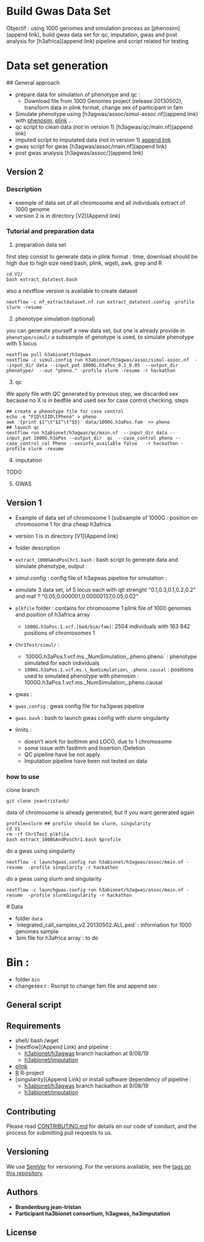 # Build Gwas Data Set
Objectif : using 1000 genomes and simulation process as [phenosim](append link), build gwas data set for qc, imputation, gwas and post analysis for [h3africa](append link) pipeline and script related for testing 
# Data set generation 
## General approach 
  * prepare data for simulation of phenotype and qc : 
    * Download file from 1000 Genomes project (release:20130502), transform data in plink format, change sex of participant in fam
  * Simulate phenotype using [h3agwas/assoc/simul-assoc.nf](append link) with [phenosim](), [plink]() ...
  * qc script to clean data (not in version 1) [h3agwas/qc/main.nf](append link)
  * imputed script to imputated data (not in version 1) [append link]()
  * gwas script for gwas  [h3agwas/assoc/main.nf](append link)
  * post gwas analysis [h3agwas/assoc/](append link)

## Version 2 
### Description 
  * exemple of data set of all chromosome and all individuals extract of 1000 genome
  * version 2 is in directory [V2](Append link) 
### Tutorial and preparation data
1. preparation data set

first step consist to generate data in plink format : time, download should be high due to high size 
need bash, plink, wgeti, awk, grep and R

```
cd V2/
bash extract_datatest.bash
```

also a nextflow version is available to create dataset


```
nextflow -c nf_extractdataset.nf run extract_datatest.config -profile slurm -resume
```

2. phenotype simulation (optional)

you can generate yourself a new data set, but one is already provide in `phenotype/simul/` a subsample of genotype is used, to simulate phenotype with 5 locus 

```
nextflow pull h3abionet/h3agwas
nextflow -c simul.config run h3abionet/h3agwas/assoc/simul-assoc.nf  --input_dir data --input_pat 1000G.h3aPos_0.1_0.05  --output_dir phenotype/  --out "pheno." -profile slurm -resume -r hackathon

```

3. qc 

We apply file with QC generated by previous step, we discarded sex because no X is in bedfile and used sex for case control checking, steps 
```
## create a phenotype file for case control
echo -e "FID\tIID\tPheno" > pheno
awk '{print $1"\t"$2"\t"$5}' data/1000G.h3aPos.fam  >> pheno
## launch qc 
nextflow run h3abionet/h3agwas/qc/main.nf  --input_dir data --input_pat 1000G.h3aPos --output_dir  qc  --case_control pheno --case_control_col Pheno --sexinfo_available false   -r hackathon -profile slurm -resume
```

4. imputation

TODO

5. GWAS



## Version 1 
* Example of data set of chromosome 1 (subsample of 1000G : position on chromosome 1 for dna cheap h3africa 
* version 1 is in directory [V1](Append link) 
* folder description 
 * `extract_1000GAndPosChr1.bash`  : bash script to generate data and simulate phenotype, output :
  * simul.config : config file of h3agwas pipeline for simulation :
   * simulate 3 data set, of 5 locus each with qtl strenght "0.1,0.3,0.1,0.2,0.2" and maf ? "0.05,0.000001,0.00000137,0.05,0.02"
  * `plkfile` folder : contains for chromosome 1 plink file of 1000 genomes and position of h3africa array 
    * `1000G.h3aPos.1.vcf.[bed/bim/fam]`: 2504 individuals with 163 842 positions of chromosomes 1
  * `Chr1Test/simul/` :
    * ̀ 1000G.h3aPos.1.vcf.ms.\_NumSimulation\_.pheno.pheno` : phenotype simulated for each individuals
    * `1000G.h3aPos.1.vcf.ms.\_NumSimulation\_.pheno.causal` : positions used to simulated phenotype with phenosim : 1000G.h3aPos.1.vcf.ms.\_NumSimulation\_.pheno.causal
* gwas : 
 * `gwas.config` : gwas config file for ha3gwas pipeline 
 * `gwas.bash` : bash to launch gwas config with slurm singularity

* limits :
  * doesn't work for boltlmm and LOCO, due to 1 chromosome
  * some issue with fastlmm and Insertion /Deletion 
  * QC pipeline have be not apply
  * Imputation pipeline have been not tested on data

### how to use 
clone branch

```
git clone jeantristanb/
```

data of chromosome is already generated, but if you want generated again

```
profile=slurm ## profile should be slurm, singularity
cd V1
rm -rf Chr1Test plkfile
bash extract_1000GAndPosChr1.bash $profile
```

do a gwas using singularity

```
nextflow -c launchgwas.config run h3abionet/h3agwas/assoc/main.nf -resume  -profile singularity -r hackathon
```

do a gwas using slurm and singularity
```
nextflow -c launchgwas.config run h3abionet/h3agwas/assoc/main.nf -resume  -profile slurmSingularity -r hackathon
```


# Data
* folder `data`
* ̀ integrated\_call\_samples_v2.20130502.ALL.ped` : information for 1000 genomes sample
* ̀ bim file for h3africa array`: to do

# Bin : 
* folder `bin`
* changesex.r : Rscript to change fam file and append sex
 

## General script 

## Requirements 
* shell/ bash /wget 
* [nextflow](Append Link) and pipeline :
  * [h3abionet/h3agwas]() branch hackathon at 9/08/19
  * [h3abionet/imputation]()
* [plink](plink)
* [R]() R-project
* [singularity](Append Link) or install software dependency of pipeline :
  * [h3abionet/h3agwas]() branch hackathon at 9/08/19
  * [h3abionet/imputation]()

## Contributing

Please read [CONTRIBUTING.md](https://gist.github.com/PurpleBooth/b24679402957c63ec426) for details on our code of conduct, and the process for submitting pull requests to us.

## Versioning

We use [SemVer](http://semver.org/) for versioning. For the versions available, see the [tags on this repository](https://github.com/your/project/tags).


## Authors

* **Brandenburg jean-tristan** 
* **Participant ha3bionet consortium, h3agwas, ha3imputation** 

## License

